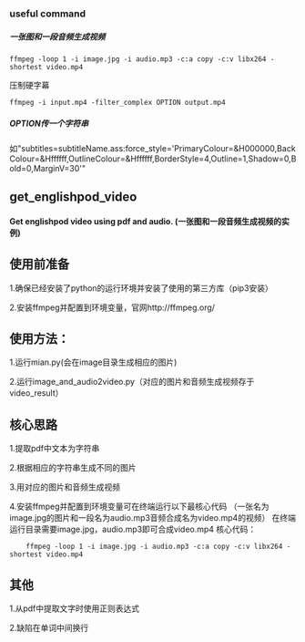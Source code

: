 ### useful command

##### 一张图和一段音频生成视频

`
ffmpeg -loop 1 -i image.jpg -i audio.mp3 -c:a copy -c:v libx264 -shortest video.mp4
`

压制硬字幕

`
ffmpeg -i input.mp4 -filter_complex OPTION output.mp4
`
##### OPTION传一个字符串

如"subtitles=subtitleName.ass:force_style='PrimaryColour=&H000000,BackColour=&Hffffff,OutlineColour=&Hffffff,BorderStyle=4,Outline=1,Shadow=0,Bold=0,MarginV=30'"


## get_englishpod_video
#### Get englishpod video using pdf and audio. (一张图和一段音频生成视频的实例)
## 使用前准备
1.确保已经安装了python的运行环境并安装了使用的第三方库（pip3安装）

2.安装ffmpeg并配置到环境变量，官网http://ffmpeg.org/

## 使用方法：
1.运行mian.py(会在image目录生成相应的图片)

2.运行image_and_audio2video.py（对应的图片和音频生成视频存于video_result）

## 核心思路
1.提取pdf中文本为字符串

2.根据相应的字符串生成不同的图片

3.用对应的图片和音频生成视频

4.安装ffmpeg并配置到环境变量可在终端运行以下最核心代码
（一张名为image.jpg的图片和一段名为audio.mp3音频合成名为video.mp4的视频）
在终端运行目录需要image.jpg，audio.mp3即可合成video.mp4
核心代码：

```
    ffmpeg -loop 1 -i image.jpg -i audio.mp3 -c:a copy -c:v libx264 -shortest video.mp4
```


## 其他
1.从pdf中提取文字时使用正则表达式

2.缺陷在单词中间换行


